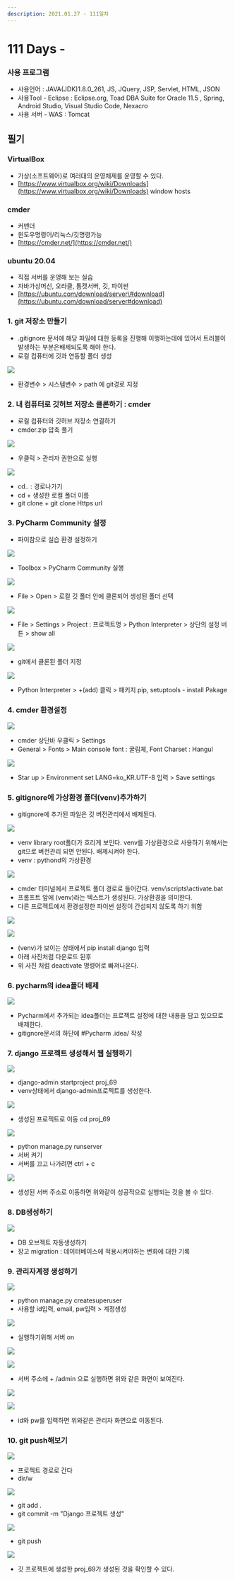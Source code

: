 ```yaml
---
description: 2021.01.27 - 111일차
---
```


# 111 Days -

### 사용 프로그램

* 사용언어 : JAVA\(JDK\)1.8.0\_261, JS, JQuery, JSP, Servlet, HTML, JSON
* 사용Tool  - Eclipse : Eclipse.org, Toad DBA Suite for Oracle 11.5 , Spring, Android Studio, Visual Studio Code, Nexacro
* 사용 서버 - WAS : Tomcat

## 필기

### VirtualBox

* 가상\(소프트웨어\)로 여러대의 운영체제를 운영할 수 있다.
* [https://www.virtualbox.org/wiki/Downloads](https://www.virtualbox.org/wiki/Downloads) window hosts

### cmder

* 커맨더
* 윈도우명령어/리눅스/깃명령가능
* [https://cmder.net/](https://cmder.net/)

### ubuntu 20.04

* 직접 서버를 운영해 보는 실습
* 자바가상머신, 오라클, 톰캣서버, 깃, 파이썬
* [https://ubuntu.com/download/server\#download](https://ubuntu.com/download/server#download)

### 1. git 저장소 만들기

* .gitignore 문서에 해당 파일에 대한 등록을 진행해 이행하는데에 있어서 트러블이 발생하는 부분은배제되도록 해야 한다.
* 로컬 컴퓨터에 깃과 연동할 폴더 생성

![](../../.gitbook/assets/6%20%2823%29.png)

* 환경변수 &gt; 시스템변수 &gt; path 에 git경로 지정

### 2. 내 컴퓨터로 깃허브 저장소 클론하기 : cmder

* 로컬 컴퓨터와 깃허브 저장소 연결하기
* cmder.zip 압축 풀기 

![](../../.gitbook/assets/7%20%2815%29.png)

* 우클릭 &gt; 관리자 권한으로 실행

![](../../.gitbook/assets/0.png)

* cd.. : 경로나가기
* cd + 생성한 로컬 폴더 이름
* git clone + git clone Https url 

### 3. PyCharm Community 설정

* 파이참으로 실습 환경 설정하기

![](../../.gitbook/assets/9%20%284%29.png)

* Toolbox &gt; PyCharm Community 실행

![](../../.gitbook/assets/2%20%2893%29.png)

* File &gt; Open &gt; 로컬 깃 폴더 안에 클론되어 생성된 폴더 선택

![](../../.gitbook/assets/3%20%2870%29.png)

* File &gt; Settings &gt; Project : 프로젝트명 &gt; Python Interpreter &gt; 상단의 설정 버튼 &gt; show all

![](../../.gitbook/assets/4%20%2849%29.png)

* git에서 클론된 폴더 지정

![](../../.gitbook/assets/5%20%2834%29.png)

* Python Interpreter &gt; +\(add\) 클릭 &gt; 패키지 pip, setuptools - install Pakage

### 4. cmder 환경설정

![](../../.gitbook/assets/8%20%2810%29.png)

* cmder 상단바 우클릭 &gt; Settings
* General &gt; Fonts &gt; Main console font : 굴림체, Font Charset : Hangul

![](../../.gitbook/assets/10%20%281%29.png)

* Star up &gt; Environment set LANG=ko\_KR.UTF-8 입력 &gt; Save settings

### 5. gitignore에 가상환경 폴더\(venv\)추가하기

* gitignore에 추가된 파일은 깃 버전관리에서 배제된다.

![](../../.gitbook/assets/11%20%284%29.png)

* venv library root폴더가 흐리게 보인다. venv를 가상환경으로 사용하기 위해서는 git으로 버전관리 되면 안된다. 배제시켜야 한다.
* venv : pythond의 가상환경

![](../../.gitbook/assets/15%20%281%29.png)

* cmder 터미널에서 프로젝트 폴더 경로로 들어간다. venv\scripts\activate.bat
* 프롬프트 앞에 \(venv\)라는 텍스트가 생성된다. 가상환경을 의미한다.
* 다른 프로젝트에서 환경설정한 파이썬 설정이 간섭되지 않도록 하기 위함

![](../../.gitbook/assets/14%20%281%29.png)

![](../../.gitbook/assets/13%20%281%29.png)

* \(venv\)가 보이는 상태에서  pip install django 입력
* 아래 사진처럼 다운로드 된후
* 위 사진 처럼 deactivate 명령어로 빠져나온다.

### 6. pycharm의 idea폴더 배제

![](../../.gitbook/assets/12%20%282%29.png)

* Pycharm에서 추가되는 idea폴더는 프로젝트 설정에 대한 내용을 담고 있으므로 배제한다.
* gitignore문서의 하단에 \#Pycharm .idea/ 작성

### 7. django 프로젝트 생성해서 웹 실행하기

![](../../.gitbook/assets/2%20%2891%29.png)

* django-admin startproject proj\_69
* venv상태에서 django-admin프로젝트를 생성한다.

![](../../.gitbook/assets/3%20%2869%29.png)

* 생성된 프로젝트로 이동 cd proj\_69

![](../../.gitbook/assets/4%20%2848%29.png)

* python manage.py runserver
* 서버 켜기
* 서버를 끄고 나가려면  ctrl + c

![](../../.gitbook/assets/5%20%2833%29.png)

* 생성된 서버 주소로 이동하면 위와같이 성공적으로 실행되는 것을 볼 수 있다.

### 8. DB생성하기

![](../../.gitbook/assets/1%20%28117%29.png)

* DB 오브젝트 자동생성하기
* 장고 migration : 데이터베이스에 적용시켜야하는 변화에 대한 기록

### 9. 관리자계정 생성하기

![](../../.gitbook/assets/1%20%28115%29.png)

* python manage.py createsuperuser
* 사용할 id입력, email, pw입력 &gt; 계정생성

![](../../.gitbook/assets/2%20%2890%29.png)

* 실행하기위해 서버 on

![](../../.gitbook/assets/.png%20%2854%29.png)

![](../../.gitbook/assets/3%20%2868%29.png)

* 서버 주소에 + /admin 으로 실행하면 위와 같은 화면이 보여진다.

![](../../.gitbook/assets/4%20%2850%29.png)

![](../../.gitbook/assets/5%20%2835%29.png)

* id와 pw를 입력하면 위와같은 관리자 화면으로 이동된다.

### 10. git push해보기

![](../../.gitbook/assets/1%20%28116%29.png)

* 프로젝트 경로로 간다
* dir/w

![](../../.gitbook/assets/2%20%2892%29.png)

* git add .
* git commit -m "Django 프로젝트 생성"

![](../../.gitbook/assets/3%20%2867%29.png)

* git push

![](../../.gitbook/assets/4%20%2847%29.png)

* 깃 프로젝트에 생성한 proj\_69가 생성된 것을 확인할 수 있다.

